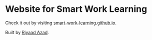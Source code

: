 # Website for Smart Work Learning
Check it out by visiting [smart-work-learning.github.io](https://smart-work-learning.github.io/).

Built by [Riyaad Azad](https://riyaadazad.github.io/). 